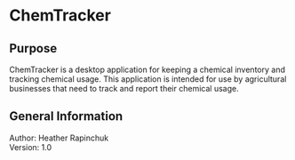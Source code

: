 # ChemTracker

## Purpose
ChemTracker is a desktop application for keeping a chemical inventory and tracking chemical usage. 
This application is intended for use by agricultural businesses that need to track and report their 
chemical usage.

## General Information
Author: Heather Rapinchuk<br/>
Version: 1.0